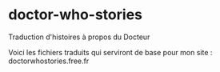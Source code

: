 doctor-who-stories
==================

Traduction d'histoires à propos du Docteur

Voici les fichiers traduits qui serviront de base pour mon site : doctorwhostories.free.fr
